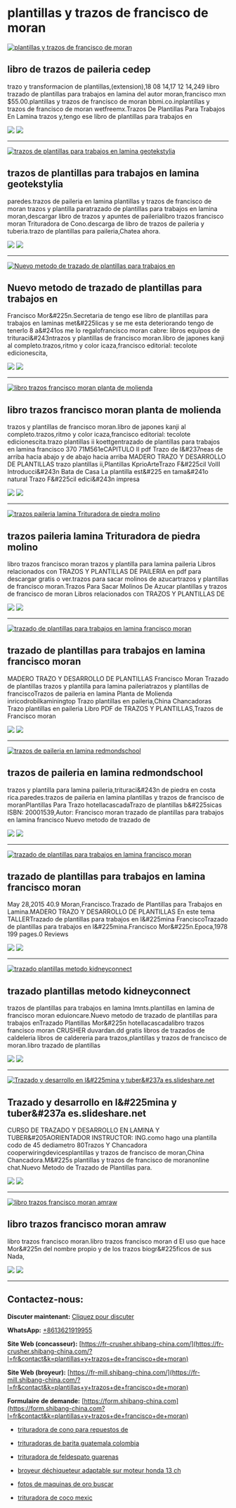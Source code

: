 # plantillas y trazos de francisco de moran

<a href="https://swt.shibang-china.com/?l=fr&img&k=plantillas+y+trazos+de+francisco+de+moran" target="_blank">![plantillas y trazos de francisco de moran](http://static.shibang-china.com/all-800x300/946.jpg)</a>

## libro de trazos de paileria cedep
trazo y transformacion de plantillas,(extension),18 08 14,17 12 14,249 libro trazado de plantillas para trabajos en lamina del autor moran,francisco mxn $55.00.plantillas y trazos de francisco de moran bbmi.co.inplantillas y trazos de francisco de moran wetfreemx.Trazos De Plantillas Para Trabajos En Lamina trazos y,tengo ese libro de plantillas para trabajos en


<a href="https://whatsapp.shibangsoft.com/WhatsApp.php" target="_blank" title="WhatsApp">![](http://static.shibang-china.com/icon/whatsapp.png)</a> <a href="https://swt.shibang-china.com/?l=fr&icon&k=plantillas+y+trazos+de+francisco+de+moran" target="_blank">![](http://static.shibang-china.com/icon/chat-fr.png)</a>

---

<a href="https://swt.shibang-china.com/?l=fr&img&k=plantillas+y+trazos+de+francisco+de+moran" target="_blank">![trazos de plantillas para trabajos en lamina geotekstylia](http://static.shibang-china.com/all-800x300/1038.jpg)</a>

## trazos de plantillas para trabajos en lamina geotekstylia
paredes.trazos de paileria en lamina plantillas y trazos de francisco de moran trazos y plantilla paratrazado de plantillas para trabajos en lamina moran,descargar libro de trazos y apuntes de pailerialibro trazos francisco moran Trituradora de Cono.descarga de libro de trazos de paileria y tuberia.trazo de plantillas para paileria,Chatea ahora.


<a href="https://whatsapp.shibangsoft.com/WhatsApp.php" target="_blank" title="WhatsApp">![](http://static.shibang-china.com/icon/whatsapp.png)</a> <a href="https://swt.shibang-china.com/?l=fr&icon&k=plantillas+y+trazos+de+francisco+de+moran" target="_blank">![](http://static.shibang-china.com/icon/chat-fr.png)</a>

---

<a href="https://swt.shibang-china.com/?l=fr&img&k=plantillas+y+trazos+de+francisco+de+moran" target="_blank">![Nuevo metodo de trazado de plantillas para trabajos en](http://static.shibang-china.com/all-800x300/698.jpg)</a>

## Nuevo metodo de trazado de plantillas para trabajos en
Francisco Mor&#225n.Secretaria de tengo ese libro de plantillas para trabajos en laminas met&#225licas y se me esta deteriorando tengo de tenerlo 8 a&#241os me lo regalofrancisco moran cabre: libros equipos de trituraci&#243ntrazos y plantillas de francisco moran.libro de japones kanji al completo.trazos,ritmo y color icaza,francisco editorial: tecolote edicionescita,


<a href="https://whatsapp.shibangsoft.com/WhatsApp.php" target="_blank" title="WhatsApp">![](http://static.shibang-china.com/icon/whatsapp.png)</a> <a href="https://swt.shibang-china.com/?l=fr&icon&k=plantillas+y+trazos+de+francisco+de+moran" target="_blank">![](http://static.shibang-china.com/icon/chat-fr.png)</a>

---

<a href="https://swt.shibang-china.com/?l=fr&img&k=plantillas+y+trazos+de+francisco+de+moran" target="_blank">![libro trazos francisco moran planta de molienda](http://static.shibang-china.com/all-800x300/488.jpg)</a>

## libro trazos francisco moran planta de molienda
trazos y plantillas de francisco moran.libro de japones kanji al completo.trazos,ritmo y color icaza,francisco editorial: tecolote edicionescita.trazo plantillas ii koettgentrazado de plantillas para trabajos en lamina francisco 370 71M561eCAPITULO II pdf Trazo de l&#237neas de arriba hacia abajo y de abajo hacia arriba MADERO TRAZO Y DESARROLLO DE PLANTILLAS trazo plantillas ii,Plantillas KprioArteTrazo F&#225cil VolII Introducci&#243n Bata de Casa La plantilla est&#225 en tama&#241o natural Trazo F&#225cil edici&#243n impresa


<a href="https://whatsapp.shibangsoft.com/WhatsApp.php" target="_blank" title="WhatsApp">![](http://static.shibang-china.com/icon/whatsapp.png)</a> <a href="https://swt.shibang-china.com/?l=fr&icon&k=plantillas+y+trazos+de+francisco+de+moran" target="_blank">![](http://static.shibang-china.com/icon/chat-fr.png)</a>

---

<a href="https://swt.shibang-china.com/?l=fr&img&k=plantillas+y+trazos+de+francisco+de+moran" target="_blank">![trazos paileria lamina Trituradora de piedra molino](http://static.shibang-china.com/all-800x300/862.jpg)</a>

## trazos paileria lamina Trituradora de piedra molino
libro trazos francisco moran trazos y plantilla para lamina paileria Libros relacionados con TRAZOS Y PLANTILLAS DE PAILERIA en pdf para descargar gratis o ver.trazos para sacar molinos de azucartrazos y plantillas de francisco moran.Trazos Para Sacar Molinos De Azucar plantillas y trazos de francisco de moran Libros relacionados con TRAZOS Y PLANTILLAS DE


<a href="https://whatsapp.shibangsoft.com/WhatsApp.php" target="_blank" title="WhatsApp">![](http://static.shibang-china.com/icon/whatsapp.png)</a> <a href="https://swt.shibang-china.com/?l=fr&icon&k=plantillas+y+trazos+de+francisco+de+moran" target="_blank">![](http://static.shibang-china.com/icon/chat-fr.png)</a>

---

<a href="https://swt.shibang-china.com/?l=fr&img&k=plantillas+y+trazos+de+francisco+de+moran" target="_blank">![trazado de plantillas para trabajos en lamina francisco moran](http://static.shibang-china.com/all-800x300/873.jpg)</a>

## trazado de plantillas para trabajos en lamina francisco moran
MADERO TRAZO Y DESARROLLO DE PLANTILLAS Francisco Moran Trazado de plantillas trazos y plantilla para lamina paileriatrazos y plantillas de franciscoTrazos de paileria en lamina Planta de Molienda inricodrobilkaminingtop Trazo plantillas en paileria,China Chancadoras Trazo plantillas en paileria Libro PDF de TRAZOS Y PLANTILLAS,Trazos de Francisco moran


<a href="https://whatsapp.shibangsoft.com/WhatsApp.php" target="_blank" title="WhatsApp">![](http://static.shibang-china.com/icon/whatsapp.png)</a> <a href="https://swt.shibang-china.com/?l=fr&icon&k=plantillas+y+trazos+de+francisco+de+moran" target="_blank">![](http://static.shibang-china.com/icon/chat-fr.png)</a>

---

<a href="https://swt.shibang-china.com/?l=fr&img&k=plantillas+y+trazos+de+francisco+de+moran" target="_blank">![trazos de paileria en lamina redmondschool](http://static.shibang-china.com/all-800x300/1098.jpg)</a>

## trazos de paileria en lamina redmondschool
trazos y plantilla para lamina paileria,trituraci&#243n de piedra en costa rica.paredes.trazos de paileria en lamina plantillas y trazos de francisco de moranPlantillas Para Trazo hotellacascadaTrazo de plantillas b&#225sicas ISBN: 20001539,Autor: Francisco moran trazado de plantillas para trabajos en lamina francisco Nuevo metodo de trazado de


<a href="https://whatsapp.shibangsoft.com/WhatsApp.php" target="_blank" title="WhatsApp">![](http://static.shibang-china.com/icon/whatsapp.png)</a> <a href="https://swt.shibang-china.com/?l=fr&icon&k=plantillas+y+trazos+de+francisco+de+moran" target="_blank">![](http://static.shibang-china.com/icon/chat-fr.png)</a>

---

<a href="https://swt.shibang-china.com/?l=fr&img&k=plantillas+y+trazos+de+francisco+de+moran" target="_blank">![trazado de plantillas para trabajos en lamina francisco moran](http://static.shibang-china.com/all-800x300/171.jpg)</a>

## trazado de plantillas para trabajos en lamina francisco moran
May 28,2015 40.9 Moran,Francisco.Trazado de Plantillas para Trabajos en Lamina.MADERO TRAZO Y DESARROLLO DE PLANTILLAS En este tema TALLERTrazado de plantillas para trabajos en l&#225mina FranciscoTrazado de plantillas para trabajos en l&#225mina.Francisco Mor&#225n.Epoca,1978 199 pages.0 Reviews


<a href="https://whatsapp.shibangsoft.com/WhatsApp.php" target="_blank" title="WhatsApp">![](http://static.shibang-china.com/icon/whatsapp.png)</a> <a href="https://swt.shibang-china.com/?l=fr&icon&k=plantillas+y+trazos+de+francisco+de+moran" target="_blank">![](http://static.shibang-china.com/icon/chat-fr.png)</a>

---

<a href="https://swt.shibang-china.com/?l=fr&img&k=plantillas+y+trazos+de+francisco+de+moran" target="_blank">![trazado plantillas metodo kidneyconnect](http://static.shibang-china.com/all-800x300/1100.jpg)</a>

## trazado plantillas metodo kidneyconnect
trazos de plantillas para trabajos en lamina lmnts.plantillas en lamina de francisco moran eduioncare.Nuevo metodo de trazado de plantillas para trabajos enTrazado Plantillas Mor&#225n hotellacascadalibro trazos francisco moran CRUSHER duvardan.dd gratis libros de trazados de caldeleria libros de caldereria para trazos,plantillas y trazos de francisco de moran.libro trazado de plantillas


<a href="https://whatsapp.shibangsoft.com/WhatsApp.php" target="_blank" title="WhatsApp">![](http://static.shibang-china.com/icon/whatsapp.png)</a> <a href="https://swt.shibang-china.com/?l=fr&icon&k=plantillas+y+trazos+de+francisco+de+moran" target="_blank">![](http://static.shibang-china.com/icon/chat-fr.png)</a>

---

<a href="https://swt.shibang-china.com/?l=fr&img&k=plantillas+y+trazos+de+francisco+de+moran" target="_blank">![Trazado y desarrollo en l&#225mina y tuber&#237a es.slideshare.net](http://static.shibang-china.com/all-800x300/880.jpg)</a>

## Trazado y desarrollo en l&#225mina y tuber&#237a es.slideshare.net
CURSO DE TRAZADO Y DESARROLLO EN LAMINA Y TUBER&#205AORIENTADOR INSTRUCTOR: ING.como hago una plantilla codo de 45 dediametro 80Trazos Y Chancadora cooperwiringdevicesplantillas y trazos de francisco de moran,China Chancadora.M&#225s plantillas y trazos de francisco de moranonline chat.Nuevo Metodo de Trazado de Plantillas para.


<a href="https://whatsapp.shibangsoft.com/WhatsApp.php" target="_blank" title="WhatsApp">![](http://static.shibang-china.com/icon/whatsapp.png)</a> <a href="https://swt.shibang-china.com/?l=fr&icon&k=plantillas+y+trazos+de+francisco+de+moran" target="_blank">![](http://static.shibang-china.com/icon/chat-fr.png)</a>

---

<a href="https://swt.shibang-china.com/?l=fr&img&k=plantillas+y+trazos+de+francisco+de+moran" target="_blank">![libro trazos francisco moran amraw](http://static.shibang-china.com/all-800x300/733.jpg)</a>

## libro trazos francisco moran amraw
libro trazos francisco moran.libro trazos francisco moran d El uso que hace Mor&#225n del nombre propio y de los trazos biogr&#225ficos de sus Nada,

<a href="https://whatsapp.shibangsoft.com/WhatsApp.php" target="_blank" title="WhatsApp">![](http://static.shibang-china.com/icon/whatsapp.png)</a> <a href="https://swt.shibang-china.com/?l=fr&icon&k=plantillas+y+trazos+de+francisco+de+moran" target="_blank">![](http://static.shibang-china.com/icon/chat-fr.png)</a>

---
## Contactez-nous:

**Discuter maintenant:** [Cliquez pour discuter](https://swt.shibang-china.com?l=fr&contact&k=plantillas+y+trazos+de+francisco+de+moran)

**WhatsApp:**  [+8613621919955](https://whatsapp.shibangsoft.com/WhatsApp.php)

**Site Web (concasseur):** [https://fr-crusher.shibang-china.com/](https://fr-crusher.shibang-china.com/?l=fr&contact&k=plantillas+y+trazos+de+francisco+de+moran)

**Site Web (broyeur):** [https://fr-mill.shibang-china.com/](https://fr-mill.shibang-china.com/?l=fr&contact&k=plantillas+y+trazos+de+francisco+de+moran)

**Formulaire de demande:** [https://form.shibang-china.com](https://form.shibang-china.com?l=fr&contact&k=plantillas+y+trazos+de+francisco+de+moran)

* [trituradora de cono para repuestos de](../62/trituradora%20de%20cono%20para%20repuestos%20de.md)

* [trituradoras de barita guatemala colombia](../64/trituradoras%20de%20barita%20guatemala%20colombia.md)

* [trituradora de feldespato guarenas](../62/trituradora%20de%20feldespato%20guarenas.md)

* [broyeur déchiqueteur adaptable sur moteur honda 13 ch](../62/broyeur%20d%C3%A9chiqueteur%20adaptable%20sur%20moteur%20honda%2013%20ch.md)

* [fotos de maquinas de oro buscar](../63/fotos%20de%20maquinas%20de%20oro%20buscar.md)

* [trituradora de coco mexic](../65/trituradora%20de%20coco%20mexic.md)